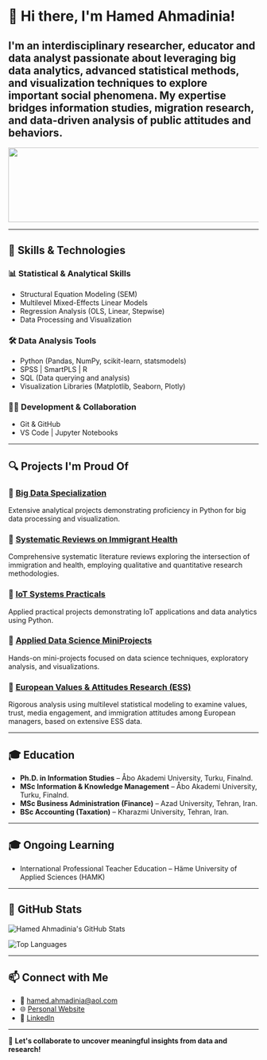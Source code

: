 # 👋 Hi there, I'm Hamed Ahmadinia!

I'm an interdisciplinary researcher, educator and data analyst passionate about leveraging big data analytics, advanced statistical methods, and visualization techniques to explore important social phenomena. My expertise bridges information studies, migration research, and data-driven analysis of public attitudes and behaviors.
---

<img src="https://github.com/user-attachments/assets/b7111214-30ff-43a8-9bdc-cd98147480bf" width="1000px" height="150px">

---

## 🚀 Skills & Technologies

### 📊 Statistical & Analytical Skills
- Structural Equation Modeling (SEM)
- Multilevel Mixed-Effects Linear Models
- Regression Analysis (OLS, Linear, Stepwise)
- Data Processing and Visualization

### 🛠️ Data Analysis Tools
- Python (Pandas, NumPy, scikit-learn, statsmodels)
- SPSS | SmartPLS | R
- SQL (Data querying and analysis)
- Visualization Libraries (Matplotlib, Seaborn, Plotly)

### 🧑‍💻 Development & Collaboration
- Git & GitHub
- VS Code | Jupyter Notebooks

---

## 🔍 Projects I'm Proud Of

### 📌 [Big Data Specialization](https://github.com/Hamed-Ahmadinia/Bigdata-Specialization_2021-2022)
Extensive analytical projects demonstrating proficiency in Python for big data processing and visualization.

### 📌 [Systematic Reviews on Immigrant Health](https://github.com/Hamed-Ahmadinia/Systematic-Reviews-Immigrant-Health_2020_2023)
Comprehensive systematic literature reviews exploring the intersection of immigration and health, employing qualitative and quantitative research methodologies.

### 📌 [IoT Systems Practicals](https://github.com/Hamed-Ahmadinia/IoT-Systems-Practicals-2023)
Applied practical projects demonstrating IoT applications and data analytics using Python.

### 📌 [Applied Data Science MiniProjects](https://github.com/Hamed-Ahmadinia/Applied-Data-Science-MiniProjects)
Hands-on mini-projects focused on data science techniques, exploratory analysis, and visualizations.

### 📌 [European Values & Attitudes Research (ESS)](https://github.com/Hamed-Ahmadinia/ESS_Human_Values_Research)
Rigorous analysis using multilevel statistical modeling to examine values, trust, media engagement, and immigration attitudes among European managers, based on extensive ESS data.

---

## 🎓 Education

- **Ph.D. in Information Studies** – Åbo Akademi University, Turku, Finalnd.
- **MSc Information & Knowledge Management** – Åbo Akademi University, Turku, Finalnd.
- **MSc Business Administration (Finance)** – Azad University, Tehran, Iran.
- **BSc Accounting (Taxation)** – Kharazmi University, Tehran, Iran.

---

## 🎓 Ongoing Learning
- International Professional Teacher Education – Häme University of Applied Sciences (HAMK)

---

## 🎯 GitHub Stats
![Hamed Ahmadinia's GitHub Stats](https://github-readme-stats.vercel.app/api?username=Hamed-Ahmadinia&show_icons=true&theme=radical)

![Top Languages](https://github-readme-stats.vercel.app/api/top-langs/?username=Hamed-Ahmadinia&layout=compact&theme=radical)

---

## 📫 Connect with Me
- 📧 [hamed.ahmadinia@aol.com](mailto:hamed.ahmadinia@aol.com)
- 🌐 [Personal Website](https://www.ahmadinia.fi)
- 🔗 [LinkedIn](https://www.linkedin.com/in/hamed-ahmadinia-93541052/)

---

🚀 **Let's collaborate to uncover meaningful insights from data and research!**
